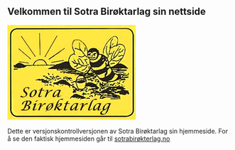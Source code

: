 ## Velkommen til Sotra Birøktarlag sin nettside
![Logo](assets/logo.jpg)

Dette er versjonskontrollversjonen av Sotra Birøktarlag sin hjemmeside. For å  se den faktisk hjemmesiden går til [sotrabirøkterlag.no](https://sotrabirøktarlag.no)
